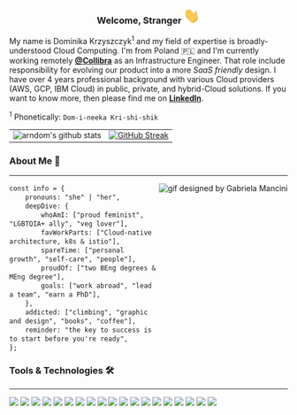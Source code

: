 <h3 align="center" dir="auto">
  Welcome, Stranger  
  <a target="_blank" rel="noopener noreferrer" href="https://raw.githubusercontent.com/dkrzyszczyk/dkrzyszczyk/main/wave.gif">
    <img src="https://raw.githubusercontent.com/dkrzyszczyk/dkrzyszczyk/main/wave.gif" width="30px" style="max-width: 100%;">
  </a> 
</h3>

My name is Dominika Krzyszczyk<sup>1</sup> and my field of expertise is broadly-understood Cloud Computing. I'm from Poland :poland: and I'm currently working remotely [**@Collibra**](https://www.collibra.com/us/en) as an Infrastructure Engineer. That role include responsibility for evolving our product into a more *SaaS friendly* design. I have over 4 years professional background with various Cloud providers (AWS, GCP, IBM Cloud) in public, private, and hybrid-Cloud solutions. If you want to know more, then please find me on [**LinkedIn**](https://linkedin.com/in/dkrzyszczyk).

<sup>1</sup> Phonetically: `Dom-i-neeka Kri-shi-shik`

<table>
<td align="center"><a target="_blank" rel="noopener noreferrer">
  <img src="https://github-readme-stats.vercel.app/api?username=dkrzyszczyk&theme=nord&show_icons=true&count_private=true&hide_border=true&disable_animations=true&custom_title=Some stats" alt="arndom's github stats" style="max-width: 100%;"></td>
<td align="center"><a href="https://git.io/streak-stats" rel="nofollow"><img src="https://github-readme-streak-stats.herokuapp.com/?user=dkrzyszczyk&theme=nord&count_private=true&hide_border=true&disable_animations=true" alt="GitHub Streak" style="max-width: 100%;"></td>
</table>

### About Me :speech_balloon:	
___

<img align="right" alt="gif designed by Gabriela Mancini" data-canonical-src="https://www.toptal.com/press-center/third-scholarship-winner" width=auto height=250px src="https://raw.githubusercontent.com/dkrzyszczyk/dkrzyszczyk/main/gabriela_mancini.gif" style="max-width: 100%;">

```shell script
const info = {
    pronouns: "she" | "her",
    deepDive: {
        whoAmI: ["proud feminist", "LGBTQIA+ ally", "veg lover"],
        favWorkParts: ["Cloud-native architecture, k8s & istio"],
        spareTime: ["personal growth", "self-care", "people"],
        proudOf: ["two BEng degrees & MEng degree"],
        goals: ["work abroad", "lead a team", "earn a PhD"],
    },
    addicted: ["climbing", "graphic and design", "books", "coffee"],
    reminder: "the key to success is to start before you're ready",
};
```

### Tools & Technologies :hammer_and_wrench:
___

![](https://img.shields.io/badge/Cloud-GCP-informational?style=flat&logo=googlecloud&logoColor=white&color=b3ccff)
![](https://img.shields.io/badge/Cloud-AWS-informational?style=flat&logo=amazonaws&logoColor=white&color=b3ccff)
![](https://img.shields.io/badge/Cloud-IBM-informational?style=flat&logo=ibm&logoColor=white&color=b3ccff)
![](https://img.shields.io/badge/Cloud-VMware-informational?style=flat&logo=vmware&logoColor=white&color=b3ccff)
![](https://img.shields.io/badge/PaaS-OpenShift-informational?style=flat&logo=redhatopenshift&logoColor=white&color=b3ccff)
![](https://img.shields.io/badge/Tools-Kubernetes-informational?style=flat&logo=kubernetes&logoColor=white&color=b3ccff)
![](https://img.shields.io/badge/Tools-Istio-informational?style=flat&logo=istio&logoColor=white&color=b3ccff)
![](https://img.shields.io/badge/Tools-Docker-informational?style=flat&logo=docker&logoColor=white&color=b3ccff)
![](https://img.shields.io/badge/Tools-Jenkins-informational?style=flat&logo=jenkins&logoColor=white&color=b3ccff)
![](https://img.shields.io/badge/Tools-JenkinsX-informational?style=flat&logo=jenkinsx&logoColor=white&color=b3ccff)
![](https://img.shields.io/badge/Tools-GitHub-informational?style=flat&logo=github&logoColor=white&color=b3ccff)
![](https://img.shields.io/badge/Code-Python-informational?style=flat&logo=python&logoColor=white&color=b3ccff)
![](https://img.shields.io/badge/Code-Golang-informational?style=flat&logo=go&logoColor=white&color=b3ccff)
![](https://img.shields.io/badge/Code-Terraform-informational?style=flat&logo=terraform&logoColor=white&color=b3ccff)
![](https://img.shields.io/badge/Code-Helm-informational?style=flat&logo=helm&logoColor=white&color=b3ccff)
![](https://img.shields.io/badge/Code-Ansible-informational?style=flat&logo=ansible&logoColor=white&color=b3ccff)
![](https://img.shields.io/badge/Shell-Bash-informational?style=flat&logo=gnu-bash&logoColor=white&color=b3ccff)
![](https://img.shields.io/badge/OS-Linux-informational?style=flat&logo=linux&logoColor=white&color=b3ccff)
![](https://img.shields.io/badge/OS-Mac-informational?style=flat&logo=macos&logoColor=white&color=b3ccff)

<!---
![](https://github-profile-summary-cards.vercel.app/api/cards/profile-details?username=dkrzyszczyk&theme=nord_dark&count_private=true&hide_border=true&disable_animations=true&custom_title=Stats)
-->

<!---
![Anurag's GitHub stats](https://github-readme-stats.vercel.app/api?username=dkrzyszczyk&theme=nord&show_icons=true&count_private=true&hide=contribs,stars&custom_title=Stats)

[![GitHub Streak](https://github-readme-streak-stats.herokuapp.com/?user=dkrzyszczyk&theme=nord&count_private=true)](https://git.io/streak-stats)


[![Top Langs](https://github-readme-stats.vercel.app/api/top-langs/?username=dkrzyszczyk&theme=nord&layout=compact&langs_count=8&count_private=true)](https://github.com/dkrzyszczyk/github-readme-stats)
-->

<!---
![Anurag's GitHub stats](https://github-readme-stats.vercel.app/api?username=dkrzyszczyk&theme=nord&show_icons=true&count_private=true&hide=contribs,stars&custom_title=Stats)

[![GitHub Streak](https://github-readme-streak-stats.herokuapp.com/?user=dkrzyszczyk&theme=nord&count_private=true)](https://git.io/streak-stats)


[![Top Langs](https://github-readme-stats.vercel.app/api/top-langs/?username=dkrzyszczyk&theme=nord&layout=compact&langs_count=8&count_private=true)](https://github.com/dkrzyszczyk/github-readme-stats)
-->



